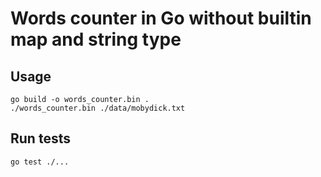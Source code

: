 # Words counter in Go without builtin map and string type

## Usage

```shell
go build -o words_counter.bin .
./words_counter.bin ./data/mobydick.txt
```

## Run tests
```shell
go test ./...
```
